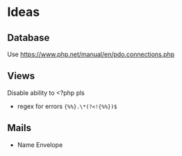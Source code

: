 # Ideas

## Database

Use https://www.php.net/manual/en/pdo.connections.php

## Views

Disable ability to <?php pls

- regex for errors `{%%}.\*(?<!{%%})$`

## Mails

- Name Envelope
